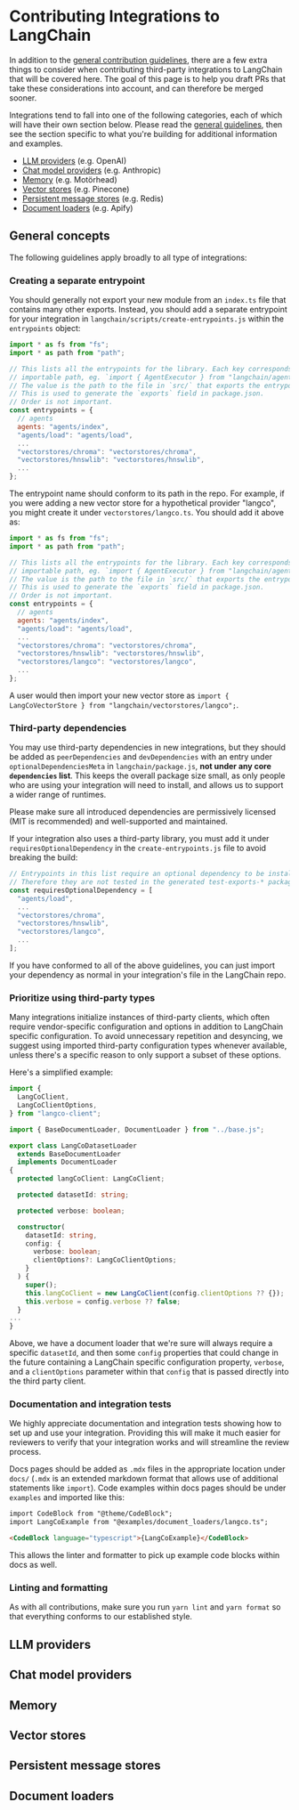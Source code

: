 # Contributing Integrations to LangChain

In addition to the [general contribution guidelines](https://github.com/hwchase17/langchainjs/blob/main/CONTRIBUTING.md), there are a few extra things to consider when contributing third-party integrations to LangChain that will be covered here. The goal of this page is to help you draft PRs that take these considerations into account, and can therefore be merged sooner.

Integrations tend to fall into one of the following categories, each of which will have their own section below. Please read the [general guidelines](#general-concepts), then see the section specific to what you're building for additional information and examples.

- [LLM providers](#llm-providers) (e.g. OpenAI)
- [Chat model providers](#chat-model-providers) (e.g. Anthropic)
- [Memory](#memory) (e.g. Motörhead)
- [Vector stores](#vector-stores) (e.g. Pinecone)
- [Persistent message stores](#persistent-message-stores) (e.g. Redis)
- [Document loaders](#document-loaders) (e.g. Apify)

## General concepts

The following guidelines apply broadly to all type of integrations:

### Creating a separate entrypoint

You should generally not export your new module from an `index.ts` file that contains many other exports. Instead, you should add a separate entrypoint for your integration in `langchain/scripts/create-entrypoints.js` within the `entrypoints` object:

```js
import * as fs from "fs";
import * as path from "path";

// This lists all the entrypoints for the library. Each key corresponds to an
// importable path, eg. `import { AgentExecutor } from "langchain/agents"`.
// The value is the path to the file in `src/` that exports the entrypoint.
// This is used to generate the `exports` field in package.json.
// Order is not important.
const entrypoints = {
  // agents
  agents: "agents/index",
  "agents/load": "agents/load",
  ...
  "vectorstores/chroma": "vectorstores/chroma",
  "vectorstores/hnswlib": "vectorstores/hnswlib",
  ...
};
```

The entrypoint name should conform to its path in the repo. For example, if you were adding a new vector store for a hypothetical provider "langco", you might create it under `vectorstores/langco.ts`. You should add it above as:

```js
import * as fs from "fs";
import * as path from "path";

// This lists all the entrypoints for the library. Each key corresponds to an
// importable path, eg. `import { AgentExecutor } from "langchain/agents"`.
// The value is the path to the file in `src/` that exports the entrypoint.
// This is used to generate the `exports` field in package.json.
// Order is not important.
const entrypoints = {
  // agents
  agents: "agents/index",
  "agents/load": "agents/load",
  ...
  "vectorstores/chroma": "vectorstores/chroma",
  "vectorstores/hnswlib": "vectorstores/hnswlib",
  "vectorstores/langco": "vectorstores/langco",
  ...
};
```

A user would then import your new vector store as `import { LangCoVectorStore } from "langchain/vectorstores/langco";`.

### Third-party dependencies

You may use third-party dependencies in new integrations, but they should be added as `peerDependencies` and `devDependencies` with an entry under `optionalDependenciesMeta` in `langchain/package.js`, **not under any core `dependencies` list**. This keeps the overall package size small, as only people who are using your integration will need to install, and allows us to support a wider range of runtimes.

Please make sure all introduced dependencies are permissively licensed (MIT is recommended) and well-supported and maintained.

If your integration also uses a third-party library, you must add it under `requiresOptionalDependency` in the `create-entrypoints.js` file to avoid breaking the build:

```js
// Entrypoints in this list require an optional dependency to be installed.
// Therefore they are not tested in the generated test-exports-* packages.
const requiresOptionalDependency = [
  "agents/load",
  ...
  "vectorstores/chroma",
  "vectorstores/hnswlib",
  "vectorstores/langco",
  ...
];
```

If you have conformed to all of the above guidelines, you can just import your dependency as normal in your integration's file in the LangChain repo.

### Prioritize using third-party types

Many integrations initialize instances of third-party clients, which often require vendor-specific configuration and options in addition to LangChain specific configuration. To avoid unnecessary repetition and desyncing, we suggest using imported third-party configuration types whenever available, unless there's a specific reason to only support a subset of these options.

Here's a simplified example:

```ts
import {
  LangCoClient,
  LangCoClientOptions,
} from "langco-client";

import { BaseDocumentLoader, DocumentLoader } from "../base.js";

export class LangCoDatasetLoader
  extends BaseDocumentLoader
  implements DocumentLoader
{
  protected langCoClient: LangCoClient;

  protected datasetId: string;

  protected verbose: boolean;

  constructor(
    datasetId: string,
    config: {
      verbose: boolean;
      clientOptions?: LangCoClientOptions;
    }
  ) {
    super();
    this.langCoClient = new LangCoClient(config.clientOptions ?? {});
    this.verbose = config.verbose ?? false;
  }
...
}
```

Above, we have a document loader that we're sure will always require a specific `datasetId`, and then some `config` properties that could change in the future containing a LangChain specific configuration property, `verbose`, and a `clientOptions` parameter within that `config` that is passed directly into the third party client.

### Documentation and integration tests

We highly appreciate documentation and integration tests showing how to set up and use your integration. Providing this will make it much easier for reviewers to verify that your integration works and will streamline the review process.

Docs pages should be added as `.mdx` files in the appropriate location under `docs/` (`.mdx` is an extended markdown format that allows use of additional statements like `import`). Code examples within docs pages should be under `examples` and imported like this:

```md
import CodeBlock from "@theme/CodeBlock";
import LangCoExample from "@examples/document_loaders/langco.ts";

<CodeBlock language="typescript">{LangCoExample}</CodeBlock>
```

This allows the linter and formatter to pick up example code blocks within docs as well.

### Linting and formatting

As with all contributions, make sure you run `yarn lint` and `yarn format` so that everything conforms to our established style.

## LLM providers

## Chat model providers

## Memory

## Vector stores

## Persistent message stores

## Document loaders